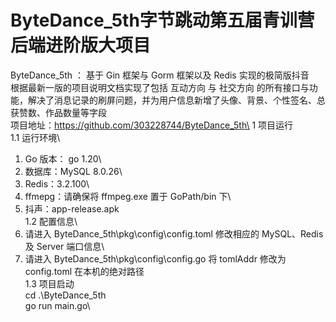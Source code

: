 # ByteDance_5th字节跳动第五届青训营后端进阶版大项目
ByteDance_5th ： 基于 Gin 框架与 Gorm 框架以及 Redis 实现的极简版抖音\
根据最新一版的项目说明文档实现了包括 互动方向 与 社交方向 的所有接口与功能，解决了消息记录的刷屏问题，并为用户信息新增了头像、背景、个性签名、总获赞数、作品数量等字段\
项目地址：https://github.com/303228744/ByteDance_5th\
1 项目运行\
1.1 运行环境\
1. Go 版本： go 1.20\
2. 数据库：MySQL 8.0.26\
3. Redis：3.2.100\
4. ffmepg：请确保将 ffmpeg.exe 置于 GoPath/bin 下\
5. 抖声：app-release.apk\
1.2 配置信息\
1. 请进入 ByteDance_5th\pkg\config\config.toml 修改相应的 MySQL、Redis 及 Server 端口信息\
2. 请进入 ByteDance_5th\pkg\config\config.go 将 tomlAddr 修改为 config.toml 在本机的绝对路径\
1.3 项目启动\
cd .\ByteDance_5th\
go run main.go\
